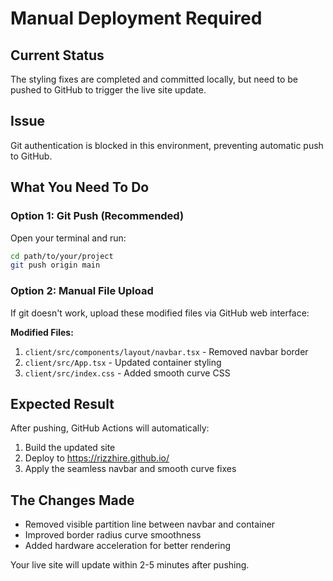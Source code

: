# Manual Deployment Required

## Current Status
The styling fixes are completed and committed locally, but need to be pushed to GitHub to trigger the live site update.

## Issue
Git authentication is blocked in this environment, preventing automatic push to GitHub.

## What You Need To Do

### Option 1: Git Push (Recommended)
Open your terminal and run:
```bash
cd path/to/your/project
git push origin main
```

### Option 2: Manual File Upload
If git doesn't work, upload these modified files via GitHub web interface:

**Modified Files:**
1. `client/src/components/layout/navbar.tsx` - Removed navbar border
2. `client/src/App.tsx` - Updated container styling  
3. `client/src/index.css` - Added smooth curve CSS

## Expected Result
After pushing, GitHub Actions will automatically:
1. Build the updated site
2. Deploy to https://rizzhire.github.io/
3. Apply the seamless navbar and smooth curve fixes

## The Changes Made
- Removed visible partition line between navbar and container
- Improved border radius curve smoothness
- Added hardware acceleration for better rendering

Your live site will update within 2-5 minutes after pushing.